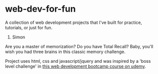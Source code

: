 # web-dev-for-fun
A collection of web development projects that I've built for practice, tutorials, or just for fun.

1. Simon

Are you a master of memorization? Do you have Total Recall? Baby, you'll wish you had three brains in this classic memory challenge.

Project uses html, css and javascript/jquery and was inspired by a 'boss level challenge' in [this web development bootcamp course on udemy](https://www.udemy.com/course/the-complete-web-development-bootcamp/).



